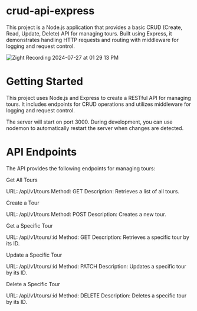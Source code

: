 # crud-api-express
This project is a Node.js application that provides a basic CRUD (Create, Read, Update, Delete) API for managing tours. Built using Express, it demonstrates handling HTTP requests and routing with middleware for logging and request control.

![Zight Recording 2024-07-27 at 01 29 13 PM](https://github.com/user-attachments/assets/28223666-7984-478a-9908-98bd2585208e)


# Getting Started

This project uses Node.js and Express to create a RESTful API for managing tours. It includes endpoints for CRUD operations and utilizes middleware for logging and request control.

The server will start on port 3000. During development, you can use nodemon to automatically restart the server when changes are detected.

# API Endpoints

The API provides the following endpoints for managing tours:

Get All Tours

URL: /api/v1/tours
Method: GET
Description: Retrieves a list of all tours.

Create a Tour

URL: /api/v1/tours
Method: POST
Description: Creates a new tour.

Get a Specific Tour

URL: /api/v1/tours/:id
Method: GET
Description: Retrieves a specific tour by its ID.

Update a Specific Tour

URL: /api/v1/tours/:id
Method: PATCH
Description: Updates a specific tour by its ID.

Delete a Specific Tour

URL: /api/v1/tours/:id
Method: DELETE
Description: Deletes a specific tour by its ID.
